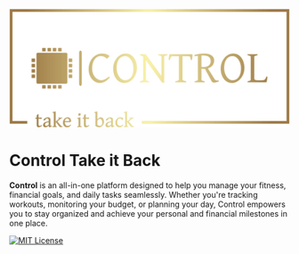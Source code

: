 ![Logo](./resources/control-logo-zip-file/png/logo-no-background.png)

# **Control** Take it Back

**Control** is an all-in-one platform designed to help you manage your fitness, financial goals, and daily tasks seamlessly. Whether you're tracking workouts, monitoring your budget, or planning your day, Control empowers you to stay organized and achieve your personal and financial milestones in one place.

[![MIT License](https://img.shields.io/badge/License-MIT-green.svg)](https://choosealicense.com/licenses/mit/)

